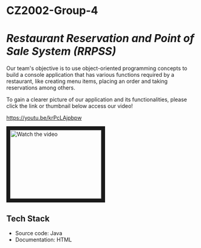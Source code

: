 # CZ2002-Group-4
 
# _Restaurant Reservation and Point of Sale System (RRPSS)_

Our team's objective is to use object-oriented programming concepts to build a console application that has various functions required by a restaurant, like creating menu items, placing an order and taking reservations among others.

To gain a clearer picture of our application and its functionalities, please click the link or thumbnail below access our video!

https://youtu.be/krPcLAjpbpw

<a href="https://youtu.be/krPcLAjpbpw" target="_blank">
 <img src="http://img.youtube.com/vi/krPcLAjpbpw/mqdefault.jpg" alt="Watch the video" width="240" height="180" border="10" />
</a>

## Tech Stack
- Source code: Java
- Documentation: HTML

